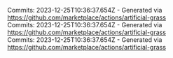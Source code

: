 Commits: 2023-12-25T10:36:37.654Z - Generated via https://github.com/marketplace/actions/artificial-grass
<br>
Commits: 2023-12-25T10:36:37.654Z - Generated via https://github.com/marketplace/actions/artificial-grass
<br>
Commits: 2023-12-25T10:36:37.654Z - Generated via https://github.com/marketplace/actions/artificial-grass
<br>
